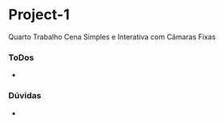 # Project-1

Quarto Trabalho
Cena Simples e Interativa com Câmaras Fixas

### ToDos
- 

### Dúvidas
- 
